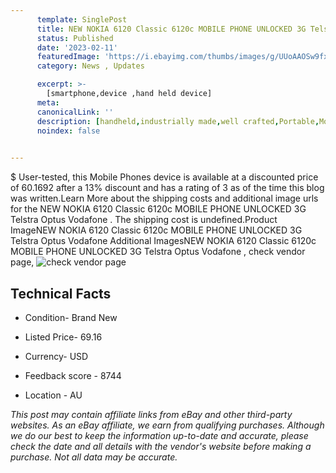 ```yaml
---
      template: SinglePost
      title: NEW NOKIA 6120 Classic 6120c MOBILE PHONE UNLOCKED 3G Telstra Optus Vodafone 
      status: Published
      date: '2023-02-11'
      featuredImage: 'https://i.ebayimg.com/thumbs/images/g/UUoAAOSw9fxgtvmH/s-l225.jpg'
      category: News , Updates

      excerpt: >-
        [smartphone,device ,hand held device]
      meta:
      canonicalLink: ''
      description: [handheld,industrially made,well crafted,Portable,Mobile,Compact,Convenient,Lightweight,Maneuverable,Man-portable,Miniature,Carriable,Hand-held,Light,Holdable,Transportable,Mobile device,Pocket-sized,On-the-go,Wireless,Cordless,Compact size,Convenient size, smartphone,device ,hand held device]
      noindex: false

        
---
```

$
    User-tested, this Mobile Phones device is available at a discounted price of 60.1692 after a 13% discount and has a rating of 3 as of the time this blog was written.Learn More about the shipping costs and additional image urls for the NEW NOKIA 6120 Classic 6120c MOBILE PHONE UNLOCKED 3G Telstra Optus Vodafone . The shipping cost is undefined.Product ImageNEW NOKIA 6120 Classic 6120c MOBILE PHONE UNLOCKED 3G Telstra Optus Vodafone Additional ImagesNEW NOKIA 6120 Classic 6120c MOBILE PHONE UNLOCKED 3G Telstra Optus Vodafone , check vendor page, ![check vendor page](https://origin-galleryplus.ebayimg.com/ws/web/133401328626_2_0_1/225x225.jpg,https://origin-galleryplus.ebayimg.com/ws/web/133401328626_3_0_1/225x225.jpg,https://origin-galleryplus.ebayimg.com/ws/web/133401328626_4_0_1/225x225.jpg,https://origin-galleryplus.ebayimg.com/ws/web/133401328626_5_0_1/225x225.jpg,https://origin-galleryplus.ebayimg.com/ws/web/133401328626_6_0_1/225x225.jpg,https://origin-galleryplus.ebayimg.com/ws/web/133401328626_7_0_1/225x225.jpg,https://origin-galleryplus.ebayimg.com/ws/web/133401328626_8_0_1/225x225.jpg,https://origin-galleryplus.ebayimg.com/ws/web/133401328626_9_0_1/225x225.jpg,https://origin-galleryplus.ebayimg.com/ws/web/133401328626_10_0_1/225x225.jpg)
    
    

 ## Technical Facts 



     
      

 - Condition- Brand New 


      

 - Listed Price- 69.16 


      

 - Currency- USD 


      

 - Feedback score - 8744 


      

 - Location - AU 


      
      

 *_This post may contain affiliate links from eBay and other third-party websites. As an eBay affiliate, we earn from qualifying purchases. Although we do our best to keep the information up-to-date and accurate, please check the date and all details with the vendor's website before making a purchase. Not all data may be accurate._*



    
    
    
    
    